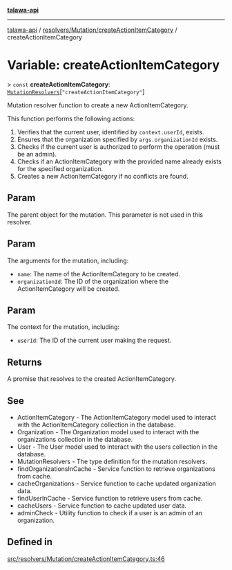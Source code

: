 [**talawa-api**](../../../../README.md)

***

[talawa-api](../../../../modules.md) / [resolvers/Mutation/createActionItemCategory](../README.md) / createActionItemCategory

# Variable: createActionItemCategory

\> `const` **createActionItemCategory**: [`MutationResolvers`](../../../../types/generatedGraphQLTypes/type-aliases/MutationResolvers.md)\[`"createActionItemCategory"`\]

Mutation resolver function to create a new ActionItemCategory.

This function performs the following actions:
1. Verifies that the current user, identified by `context.userId`, exists.
2. Ensures that the organization specified by `args.organizationId` exists.
3. Checks if the current user is authorized to perform the operation (must be an admin).
4. Checks if an ActionItemCategory with the provided name already exists for the specified organization.
5. Creates a new ActionItemCategory if no conflicts are found.

## Param

The parent object for the mutation. This parameter is not used in this resolver.

## Param

The arguments for the mutation, including:
  - `name`: The name of the ActionItemCategory to be created.
  - `organizationId`: The ID of the organization where the ActionItemCategory will be created.

## Param

The context for the mutation, including:
  - `userId`: The ID of the current user making the request.

## Returns

A promise that resolves to the created ActionItemCategory.

## See

 - ActionItemCategory - The ActionItemCategory model used to interact with the ActionItemCategory collection in the database.
 - Organization - The Organization model used to interact with the organizations collection in the database.
 - User - The User model used to interact with the users collection in the database.
 - MutationResolvers - The type definition for the mutation resolvers.
 - findOrganizationsInCache - Service function to retrieve organizations from cache.
 - cacheOrganizations - Service function to cache updated organization data.
 - findUserInCache - Service function to retrieve users from cache.
 - cacheUsers - Service function to cache updated user data.
 - adminCheck - Utility function to check if a user is an admin of an organization.

## Defined in

[src/resolvers/Mutation/createActionItemCategory.ts:46](https://github.com/PalisadoesFoundation/talawa-api/blob/5c5b29a0ea487bda8306089fe128f43f3be29f94/src/resolvers/Mutation/createActionItemCategory.ts#L46)
